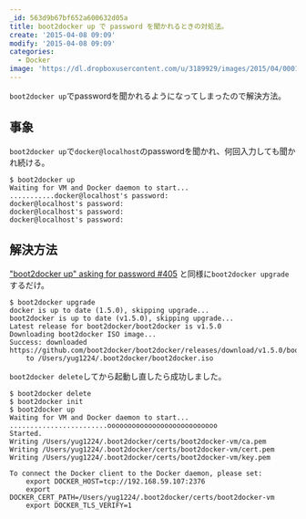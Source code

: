 ```yaml
---
_id: 563d9b67bf652a600632d05a
title: boot2docker up で password を聞かれるときの対処法。
create: '2015-04-08 09:09'
modify: '2015-04-08 09:09'
categories:
  - Docker
image: 'https://dl.dropboxusercontent.com/u/3189929/images/2015/04/0001.png'
---
```


`boot2docker up`でpasswordを聞かれるようになってしまったので解決方法。

## 事象

`boot2docker up`で`docker@localhost`のpasswordを聞かれ、何回入力しても聞かれ続ける。

``` terminal
$ boot2docker up
Waiting for VM and Docker daemon to start...
...........docker@localhost's password:
docker@localhost's password:
docker@localhost's password:
docker@localhost's password:
```

<!-- more -->

## 解決方法

["boot2docker up" asking for password #405](https://github.com/boot2docker/boot2docker/issues/405) と同様に`boot2docker upgrade`するだけ。

``` terminal
$ boot2docker upgrade
docker is up to date (1.5.0), skipping upgrade...
boot2docker is up to date (v1.5.0), skipping upgrade...
Latest release for boot2docker/boot2docker is v1.5.0
Downloading boot2docker ISO image...
Success: downloaded https://github.com/boot2docker/boot2docker/releases/download/v1.5.0/boot2docker.iso
	to /Users/yug1224/.boot2docker/boot2docker.iso
```

`boot2docker delete`してから起動し直したら成功しました。

``` terminal
$ boot2docker delete
$ boot2docker init
$ boot2docker up
Waiting for VM and Docker daemon to start...
........................ooooooooooooooooooooooooooo
Started.
Writing /Users/yug1224/.boot2docker/certs/boot2docker-vm/ca.pem
Writing /Users/yug1224/.boot2docker/certs/boot2docker-vm/cert.pem
Writing /Users/yug1224/.boot2docker/certs/boot2docker-vm/key.pem

To connect the Docker client to the Docker daemon, please set:
    export DOCKER_HOST=tcp://192.168.59.107:2376
    export DOCKER_CERT_PATH=/Users/yug1224/.boot2docker/certs/boot2docker-vm
    export DOCKER_TLS_VERIFY=1
```
